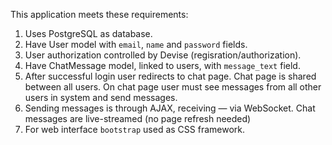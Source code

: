 This application meets these requirements:

1. Uses PostgreSQL as database.
2. Have User model with ``email``, ``name`` and ``password`` fields.
3. User authorization controlled by Devise (regisration/authorization).
4. Have ChatMessage model, linked to users, with ``message_text`` field.
5. After successful login user redirects to chat page. Chat page is shared between all users. On chat page user must see messages from all other users in system and send messages. 
6. Sending messages is through AJAX, receiving — via WebSocket. Chat messages are live-streamed (no page refresh needed)
7. For web interface ``bootstrap`` used as CSS framework.
